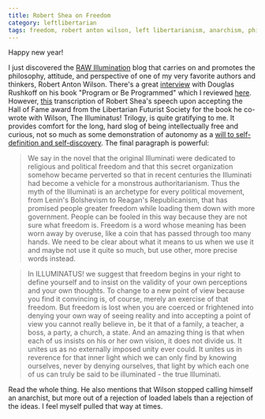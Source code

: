 ```yaml
---
title: Robert Shea on Freedom
category: leftlibertarian
tags: freedom, robert anton wilson, left libertarianism, anarchism, philosophy, spirituality
---
```


Happy new year!

I just discovered the [RAW Illumination](http://rawillumination.blogspot.com) blog that carries on and promotes the philosophy, attitude, and perspective of one of my very favorite authors and thinkers, Robert Anton Wilson. There's a great [interview](http://rawillumination.blogspot.com/2011/01/few-questions-for-douglas-rushkoff.html) with Douglas Rushkoff on his book "Program or Be Programmed" which I reviewed [here](http://socialmemorycomplex.net/leftlibertarian/2010/11/01/a-review-of-program-or-be-programmed/). However, [this](http://rawillumination.blogspot.com/2010/08/robert-sheas-illuminatus-acceptance.html) transcription of Robert Shea's speech upon accepting the Hall of Fame award from the Libertarian Futurist Society for the book he co-wrote with Wilson, The Illuminatus! Trilogy, is quite gratifying to me. It provides comfort for the long, hard slog of being intellectually free and curious, not so much as some demonstration of autonomy as a [will to self-definition and self-discovery](http://socialmemorycomplex.net/leftlibertarian/2010/08/16/the-unique-one-and-the-universal/). The final paragraph is powerful:

>We say in the novel that the original Illuminati were dedicated to religious and political freedom and that this secret organization somehow became perverted so that in recent centuries the Illuminati had become a vehicle for a monstrous authoritarianism. Thus the myth of the Illuminati is an archetype for every political movement, from Lenin's Bolshevism to Reagan's Republicanism, that has promised people greater freedom while loading them down with more government. People can be fooled in this way because they are not sure what freedom is. Freedom is a word whose meaning has been worn away by overuse, like a coin that has passed through too many hands. We need to be clear about what it means to us when we use it and maybe not use it quite so much, but use other, more precise words instead.

>In ILLUMINATUS! we suggest that freedom begins in your right to define yourself and to insist on the validity of your own perceptions and your own thoughts. To change to a new point of view because you find it convincing is, of course, merely an exercise of that freedom. But freedom is lost when you are coerced or frightened into denying your own way of seeing reality and into accepting a point of view you cannot really believe in, be it that of a family, a teacher, a boss, a party, a church, a state. And an amazing thing is that when each of us insists on his or her own vision, it does not divide us. It unites us as no externally imposed unity ever could. It unites us in reverence for that inner light which we can only find by knowing ourselves, never by denying ourselves, that light by which each one of us can truly be said to be illuminated - the true Illuminati.

Read the whole thing. He also mentions that Wilson stopped calling himself an anarchist, but more out of a rejection of loaded labels than a rejection of the ideas. I feel myself pulled that way at times.